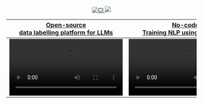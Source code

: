 <p align="center">
<a href="https://pepy.tech/project/argilla">
<img  alt="CI"  src="https://static.pepy.tech/personalized-badge/argilla?period=month&units=international_system&left_color=grey&right_color=blue&left_text=pypi%20downloads/month">
</a>
<a  href="https://huggingface.co/new-space?template=argilla/argilla-template-space">
<img src="https://huggingface.co/datasets/huggingface/badges/raw/main/deploy-to-spaces-sm.svg" />
</a>
</p>

|[Open-source <br> data labelling platform for LLMs](https://github.com/argilla-io/argilla)|[No-code <br> Training NLP using AutoTrain](https://www.argilla.io/blog/argilla-meets-autotrain)|
| :-------------------------------------------------------------------------------------------------------------------------------------------------: | :-------------------------------------------------------------------------------------------------------------------------------------------------: | 
| <video src="https://user-images.githubusercontent.com/25269220/235918158-359726bb-a479-4239-8c6e-c9e4cdb4fcdf.mp4" width="300" /> | <video src="https://user-images.githubusercontent.com/1107111/223220683-fbfa63da-367c-4cfa-bda5-66f47413b6b0.mp4" width="300" /> |
